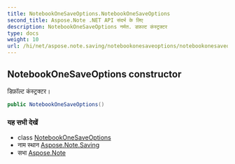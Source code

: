 ```yaml
---
title: NotebookOneSaveOptions.NotebookOneSaveOptions
second_title: Aspose.Note .NET API संदर्भ के लिए
description: NotebookOneSaveOptions नर्मत. डफ़ल्ट कंस्ट्रक्टर
type: docs
weight: 10
url: /hi/net/aspose.note.saving/notebookonesaveoptions/notebookonesaveoptions/
---
```

## NotebookOneSaveOptions constructor

डिफ़ॉल्ट कंस्ट्रक्टर।

```csharp
public NotebookOneSaveOptions()
```

### यह सभी देखें

* class [NotebookOneSaveOptions](../)
* नाम स्थान [Aspose.Note.Saving](../../notebookonesaveoptions/)
* सभा [Aspose.Note](../../../)


